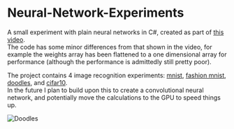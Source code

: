 # Neural-Network-Experiments

A small experiment with plain neural networks in C#, created as part of [this video](https://youtu.be/hfMk-kjRv4c).
</br>The code has some minor differences from that shown in the video, for example the weights array has been flattened to a one dimensional array for performance (although the performance is admittedly still pretty poor).

The project contains 4 image recognition experiments: [mnist](http://yann.lecun.com/exdb/mnist/), [fashion mnist](https://github.com/zalandoresearch/fashion-mnist), [doodles](https://github.com/googlecreativelab/quickdraw-dataset), and [cifar10](https://www.cs.toronto.edu/~kriz/cifar.html).
<br>In the future I plan to build upon this to create a convolutional neural network, and potentially move the calculations to the GPU to speed things up.

![Doodles](https://raw.githubusercontent.com/SebLague/Images/master/Doodles.gif)

